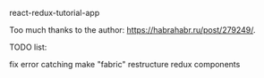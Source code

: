 react-redux-tutorial-app

Too much thanks to the author: https://habrahabr.ru/post/279249/.

TODO list:

fix error catching
make "fabric"
restructure redux components
